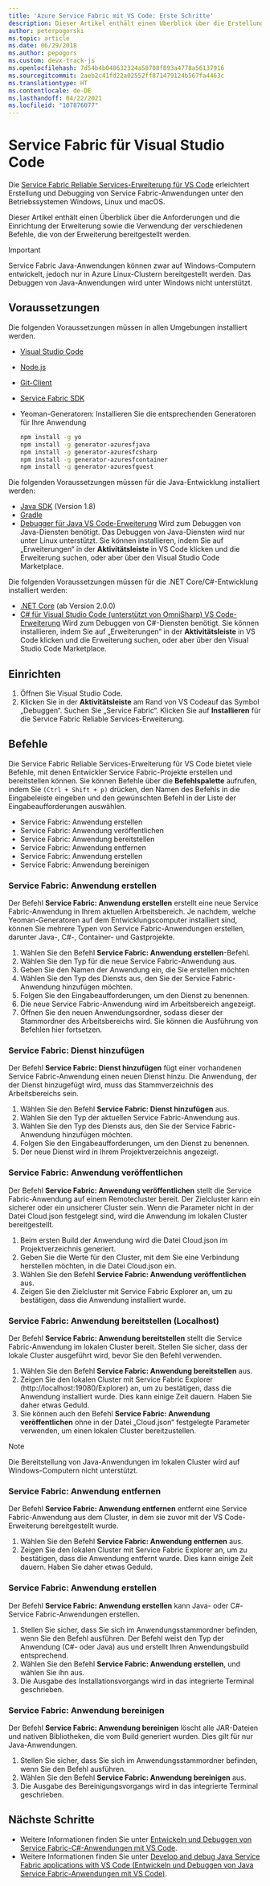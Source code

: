```yaml
---
title: 'Azure Service Fabric mit VS Code: Erste Schritte'
description: Dieser Artikel enthält einen Überblick über die Erstellung von Service Fabric-Anwendungen mit Visual Studio Code.
author: peterpogorski
ms.topic: article
ms.date: 06/29/2018
ms.author: pepogors
ms.custom: devx-track-js
ms.openlocfilehash: 7d54b4b048632324a58708f893a4778a56137916
ms.sourcegitcommit: 2aeb2c41fd22a02552ff871479124b567fa4463c
ms.translationtype: HT
ms.contentlocale: de-DE
ms.lasthandoff: 04/22/2021
ms.locfileid: "107876077"
---
```

# <a name="service-fabric-for-visual-studio-code"></a>Service Fabric für Visual Studio Code

Die [Service Fabric Reliable Services-Erweiterung für VS Code](https://marketplace.visualstudio.com/items?itemName=ms-azuretools.vscode-service-fabric-reliable-services) erleichtert Erstellung und Debugging von Service Fabric-Anwendungen unter den Betriebssystemen Windows, Linux und macOS.

Dieser Artikel enthält einen Überblick über die Anforderungen und die Einrichtung der Erweiterung sowie die Verwendung der verschiedenen Befehle, die von der Erweiterung bereitgestellt werden. 

> [!IMPORTANT]
> Service Fabric Java-Anwendungen können zwar auf Windows-Computern entwickelt, jedoch nur in Azure Linux-Clustern bereitgestellt werden. Das Debuggen von Java-Anwendungen wird unter Windows nicht unterstützt.

## <a name="prerequisites"></a>Voraussetzungen

Die folgenden Voraussetzungen müssen in allen Umgebungen installiert werden.

* [Visual Studio Code](https://code.visualstudio.com/)
* [Node.js](https://nodejs.org/)
* [Git-Client](https://git-scm.com/)
* [Service Fabric SDK](./service-fabric-get-started.md)
* Yeoman-Generatoren: Installieren Sie die entsprechenden Generatoren für Ihre Anwendung

   ```sh
   npm install -g yo
   npm install -g generator-azuresfjava
   npm install -g generator-azuresfcsharp
   npm install -g generator-azuresfcontainer
   npm install -g generator-azuresfguest
   ```

Die folgenden Voraussetzungen müssen für die Java-Entwicklung installiert werden:

* [Java SDK](/azure/developer/java/fundamentals/java-jdk-long-term-support) (Version 1.8)
* [Gradle](https://gradle.org/install/)
* [Debugger für Java VS Code-Erweiterung](https://marketplace.visualstudio.com/items?itemName=vscjava.vscode-java-debug) Wird zum Debuggen von Java-Diensten benötigt. Das Debuggen von Java-Diensten wird nur unter Linux unterstützt. Sie können installieren, indem Sie auf „Erweiterungen“ in der **Aktivitätsleiste** in VS Code klicken und die Erweiterung suchen, oder aber über den Visual Studio Code Marketplace.

Die folgenden Voraussetzungen müssen für die .NET Core/C#-Entwicklung installiert werden:

* [.NET Core](https://dotnet.microsoft.com/download) (ab Version 2.0.0)
* [C# für Visual Studio Code (unterstützt von OmniSharp) VS Code-Erweiterung](https://marketplace.visualstudio.com/items?itemName=ms-dotnettools.csharp) Wird zum Debuggen von C#-Diensten benötigt. Sie können installieren, indem Sie auf „Erweiterungen“ in der **Aktivitätsleiste** in VS Code klicken und die Erweiterung suchen, oder aber über den Visual Studio Code Marketplace.

## <a name="setup"></a>Einrichten

1. Öffnen Sie Visual Studio Code.
2. Klicken Sie in der **Aktivitätsleiste** am Rand von VS Codeauf das Symbol „Debuggen“. Suchen Sie „Service Fabric“. Klicken Sie auf **Installieren** für die Service Fabric Reliable Services-Erweiterung.

## <a name="commands"></a>Befehle
Die Service Fabric Reliable Services-Erweiterung für VS Code bietet viele Befehle, mit denen Entwickler Service Fabric-Projekte erstellen und bereitstellen können. Sie können Befehle über die **Befehlspalette** aufrufen, indem Sie `(Ctrl + Shift + p)` drücken, den Namen des Befehls in die Eingabeleiste eingeben und den gewünschten Befehl in der Liste der Eingabeaufforderungen auswählen. 

* Service Fabric: Anwendung erstellen 
* Service Fabric: Anwendung veröffentlichen 
* Service Fabric: Anwendung bereitstellen 
* Service Fabric: Anwendung entfernen  
* Service Fabric: Anwendung erstellen 
* Service Fabric: Anwendung bereinigen 

### <a name="service-fabric-create-application"></a>Service Fabric: Anwendung erstellen

Der Befehl **Service Fabric: Anwendung erstellen** erstellt eine neue Service Fabric-Anwendung in Ihrem aktuellen Arbeitsbereich. Je nachdem, welche Yeoman-Generatoren auf dem Entwicklungscomputer installiert sind, können Sie mehrere Typen von Service Fabric-Anwendungen erstellen, darunter Java-, C#-, Container- und Gastprojekte. 

1.  Wählen Sie den Befehl **Service Fabric: Anwendung erstellen**-Befehl.
2.  Wählen Sie den Typ für die neue Service Fabric-Anwendung aus. 
3.  Geben Sie den Namen der Anwendung ein, die Sie erstellen möchten
3.  Wählen Sie den Typ des Diensts aus, den Sie der Service Fabric-Anwendung hinzufügen möchten. 
4.  Folgen Sie den Eingabeaufforderungen, um den Dienst zu benennen. 
5.  Die neue Service Fabric-Anwendung wird im Arbeitsbereich angezeigt.
6.  Öffnen Sie den neuen Anwendungsordner, sodass dieser der Stammordner des Arbeitsbereichs wird. Sie können die Ausführung von Befehlen hier fortsetzen.

### <a name="service-fabric-add-service"></a>Service Fabric: Dienst hinzufügen
Der Befehl **Service Fabric: Dienst hinzufügen** fügt einer vorhandenen Service Fabric-Anwendung einen neuen Dienst hinzu. Die Anwendung, der der Dienst hinzugefügt wird, muss das Stammverzeichnis des Arbeitsbereichs sein. 

1.  Wählen Sie den Befehl **Service Fabric: Dienst hinzufügen** aus.
2.  Wählen Sie den Typ der aktuellen Service Fabric-Anwendung aus. 
3.  Wählen Sie den Typ des Diensts aus, den Sie der Service Fabric-Anwendung hinzufügen möchten. 
4.  Folgen Sie den Eingabeaufforderungen, um den Dienst zu benennen. 
5.  Der neue Dienst wird in Ihrem Projektverzeichnis angezeigt. 

### <a name="service-fabric-publish-application"></a>Service Fabric: Anwendung veröffentlichen
Der Befehl **Service Fabric: Anwendung veröffentlichen** stellt die Service Fabric-Anwendung auf einem Remotecluster bereit. Der Zielcluster kann ein sicherer oder ein unsicherer Cluster sein. Wenn die Parameter nicht in der Datei Cloud.json festgelegt sind, wird die Anwendung im lokalen Cluster bereitgestellt.

1.  Beim ersten Build der Anwendung wird die Datei Cloud.json im Projektverzeichnis generiert.
2.  Geben Sie die Werte für den Cluster, mit dem Sie eine Verbindung herstellen möchten, in die Datei Cloud.json ein.
3.  Wählen Sie den Befehl **Service Fabric: Anwendung veröffentlichen** aus.
4.  Zeigen Sie den Zielcluster mit Service Fabric Explorer an, um zu bestätigen, dass die Anwendung installiert wurde. 

### <a name="service-fabric-deploy-application-localhost"></a>Service Fabric: Anwendung bereitstellen (Localhost)
Der Befehl **Service Fabric: Anwendung bereitstellen** stellt die Service Fabric-Anwendung im lokalen Cluster bereit. Stellen Sie sicher, dass der lokale Cluster ausgeführt wird, bevor Sie den Befehl verwenden. 

1. Wählen Sie den Befehl **Service Fabric: Anwendung bereitstellen** aus.
2. Zeigen Sie den lokalen Cluster mit Service Fabric Explorer (http:\//localhost:19080/Explorer) an, um zu bestätigen, dass die Anwendung installiert wurde. Dies kann einige Zeit dauern. Haben Sie daher etwas Geduld.
3. Sie können auch den Befehl **Service Fabric: Anwendung veröffentlichen** ohne in der Datei „Cloud.json“ festgelegte Parameter verwenden, um einen lokalen Cluster bereitzustellen.

> [!NOTE]
> Die Bereitstellung von Java-Anwendungen im lokalen Cluster wird auf Windows-Computern nicht unterstützt.

### <a name="service-fabric-remove-application"></a>Service Fabric: Anwendung entfernen
Der Befehl **Service Fabric: Anwendung entfernen** entfernt eine Service Fabric-Anwendung aus dem Cluster, in dem sie zuvor mit der VS Code-Erweiterung bereitgestellt wurde. 

1.  Wählen Sie den Befehl **Service Fabric: Anwendung entfernen** aus.
2.  Zeigen Sie den lokalen Cluster mit Service Fabric Explorer an, um zu bestätigen, dass die Anwendung entfernt wurde. Dies kann einige Zeit dauern. Haben Sie daher etwas Geduld.

### <a name="service-fabric-build-application"></a>Service Fabric: Anwendung erstellen
Der Befehl **Service Fabric: Anwendung erstellen** kann Java- oder C#-Service Fabric-Anwendungen erstellen. 

1.  Stellen Sie sicher, dass Sie sich im Anwendungsstammordner befinden, wenn Sie den Befehl ausführen. Der Befehl weist den Typ der Anwendung (C#- oder Java) aus und erstellt Ihren Anwendungsbuild entsprechend.
2.  Wählen Sie den Befehl **Service Fabric: Anwendung erstellen**, und wählen Sie ihn aus.
3.  Die Ausgabe des Installationsvorgangs wird in das integrierte Terminal geschrieben.

### <a name="service-fabric-clean-application"></a>Service Fabric: Anwendung bereinigen
Der Befehl **Service Fabric: Anwendung bereinigen** löscht alle JAR-Dateien und nativen Bibliotheken, die vom Build generiert wurden. Dies gilt für nur Java-Anwendungen. 

1.  Stellen Sie sicher, dass Sie sich im Anwendungsstammordner befinden, wenn Sie den Befehl ausführen. 
2.  Wählen Sie den Befehl **Service Fabric: Anwendung bereinigen** aus.
3.  Die Ausgabe des Bereinigungsvorgangs wird in das integrierte Terminal geschrieben.

## <a name="next-steps"></a>Nächste Schritte

* Weitere Informationen finden Sie unter [Entwickeln und Debuggen von Service Fabric-C#-Anwendungen mit VS Code](./service-fabric-develop-csharp-applications-with-vs-code.md).
* Weitere Informationen finden Sie unter [Develop and debug Java Service Fabric applications with VS Code (Entwickeln und Debuggen von Java Service Fabric-Anwendungen mit VS Code)](./service-fabric-develop-java-applications-with-vs-code.md).